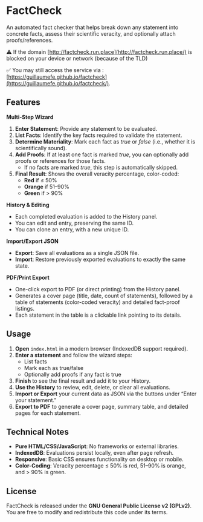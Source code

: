 # FactCheck

An automated fact checker that helps break down any statement into concrete facts, assess their scientific veracity, and optionally attach proofs/references.

⚠️ If the domain [http://factcheck.run.place](http://factcheck.run.place/) is blocked on your device or network (because of the TLD)

✅ You may still access the service via : [https://guillaumefe.github.io/factcheck](https://guillaumefe.github.io/factcheck/).

## Features

**Multi-Step Wizard**  
  1. **Enter Statement**: Provide any statement to be evaluated.  
  2. **List Facts**: Identify the key facts required to validate the statement.  
  3. **Determine Materiality**: Mark each fact as *true* or *false* (i.e., whether it is scientifically sound).  
  4. **Add Proofs**: If at least one fact is marked *true*, you can optionally add proofs or references for those facts.  
     - If no facts are marked *true*, this step is automatically skipped.  
  5. **Final Result**: Shows the overall veracity percentage, color-coded:
     - **Red** if ≤ 50%
     - **Orange** if 51–90%
     - **Green** if > 90%

**History & Editing**  
  - Each completed evaluation is added to the History panel. 
  - You can edit and entry, preserving the same ID.
  - You can clone an entry, with a new unique ID.

**Import/Export JSON**  
  - **Export**: Save all evaluations as a single JSON file.  
  - **Import**: Restore previously exported evaluations to exactly the same state.

**PDF/Print Export**  
  - One-click export to PDF (or direct printing) from the History panel.  
  - Generates a cover page (title, date, count of statements), followed by a table of statements (color-coded veracity) and detailed fact-proof listings.  
  - Each statement in the table is a clickable link pointing to its details.

## Usage
1. **Open** `index.html` in a modern browser (IndexedDB support required).  
2. **Enter a statement** and follow the wizard steps:  
   - List facts  
   - Mark each as true/false  
   - Optionally add proofs if any fact is true  
3. **Finish** to see the final result and add it to your History.  
4. **Use the History** to review, edit, delete, or clear all evaluations.  
5. **Import or Export** your current data as JSON via the buttons under “Enter your statement.”  
6. **Export to PDF** to generate a cover page, summary table, and detailed pages for each statement.

## Technical Notes

- **Pure HTML/CSS/JavaScript**: No frameworks or external libraries.  
- **IndexedDB**: Evaluations persist locally, even after page refresh.  
- **Responsive**: Basic CSS ensures functionality on desktop or mobile.  
- **Color-Coding**: Veracity percentage ≤ 50% is red, 51–90% is orange, and > 90% is green.

## License

FactCheck is released under the **GNU General Public License v2 (GPLv2)**.  
You are free to modify and redistribute this code under its terms.
